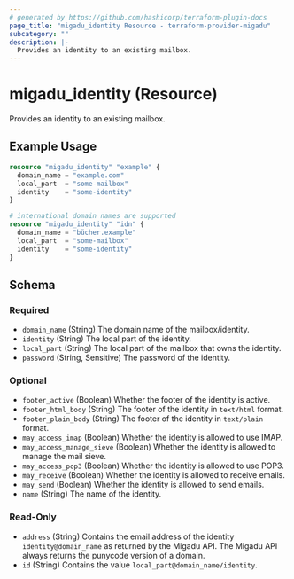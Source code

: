```yaml
---
# generated by https://github.com/hashicorp/terraform-plugin-docs
page_title: "migadu_identity Resource - terraform-provider-migadu"
subcategory: ""
description: |-
  Provides an identity to an existing mailbox.
---
```


# migadu_identity (Resource)

Provides an identity to an existing mailbox.

## Example Usage

```terraform
resource "migadu_identity" "example" {
  domain_name = "example.com"
  local_part  = "some-mailbox"
  identity    = "some-identity"
}

# international domain names are supported
resource "migadu_identity" "idn" {
  domain_name = "bücher.example"
  local_part  = "some-mailbox"
  identity    = "some-identity"
}
```

<!-- schema generated by tfplugindocs -->
## Schema

### Required

- `domain_name` (String) The domain name of the mailbox/identity.
- `identity` (String) The local part of the identity.
- `local_part` (String) The local part of the mailbox that owns the identity.
- `password` (String, Sensitive) The password of the identity.

### Optional

- `footer_active` (Boolean) Whether the footer of the identity is active.
- `footer_html_body` (String) The footer of the identity in `text/html` format.
- `footer_plain_body` (String) The footer of the identity in `text/plain` format.
- `may_access_imap` (Boolean) Whether the identity is allowed to use IMAP.
- `may_access_manage_sieve` (Boolean) Whether the identity is allowed to manage the mail sieve.
- `may_access_pop3` (Boolean) Whether the identity is allowed to use POP3.
- `may_receive` (Boolean) Whether the identity is allowed to receive emails.
- `may_send` (Boolean) Whether the identity is allowed to send emails.
- `name` (String) The name of the identity.

### Read-Only

- `address` (String) Contains the email address of the identity `identity@domain_name` as returned by the Migadu API. The Migadu API always returns the punycode version of a domain.
- `id` (String) Contains the value `local_part@domain_name/identity`.


